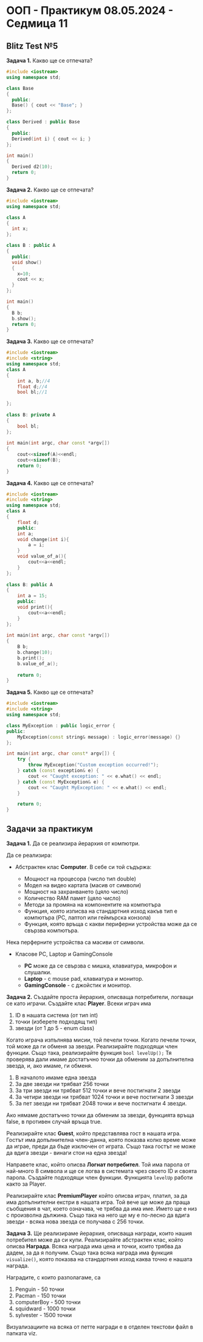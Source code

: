 # OOП - Практикум 08.05.2024 - Седмица 11

## Blitz Test №5

**Задача 1.** Какво ще се отпечата?
```c++
#include <iostream>
using namespace std;

class Base
{
  public:
  Base() { cout << "Base"; }
};

class Derived : public Base
{
  public:
  Derived(int i) { cout << i; }
};

int main()
{
  Derived d2(10);
  return 0;
}
```

**Задача 2.** Какво ще се отпечата?
```c++
#include <iostream>
using namespace std;

class A
{
  int x;
};

class B : public A
{
  public:
  void show()
  {
    x=10;
    cout << x;
  }
};

int main()
{
  B b;
  b.show();
  return 0;
}
```

**Задача 3.** Какво ще се отпечата?

```c++
#include <iostream>
#include <string>
using namespace std;
class A
{
	int a, b;//4
	float d;//4
	bool bl;//1
   
};
 
class B: private A
{
    bool bl;
};
 
int main(int argc, char const *argv[])
{
	cout<<sizeof(A)<<endl;
	cout<<sizeof(B);
	return 0;
}
```

**Задача 4.** Какво ще се отпечата?

```c++
#include <iostream>
#include <string>
using namespace std;
class A
{
	float d;
    public:
	int a;
	void change(int i){
		a = i;
	}
	void value_of_a(){
		cout<<a<<endl;
	}
};
 
class B: public A
{
	int a = 15;
    public:
	void print(){
		cout<<a<<endl;
	}
};
 
int main(int argc, char const *argv[])
{
	B b;
	b.change(10);
	b.print();
	b.value_of_a();
 
	return 0;
}
```

**Задача 5.** Какво ще се отпечата?

```c++
#include <iostream>
#include <string>
using namespace std;

class MyException : public logic_error {
public:
    MyException(const string& message) : logic_error(message) {}
};

int main(int argc, char const* argv[]) {
    try {
        throw MyException("Custom exception occurred!");
    } catch (const exception& e) {
        cout << "Caught exception: " << e.what() << endl;
    } catch (const MyException& e) {
        cout << "Caught MyException: " << e.what() << endl;
    }

    return 0;
}
```

## Задачи за практикум

**Задача 1.** Да се реализира йерархия от компютри.

Да се реализира:

* Абстрактен клас **Computer**. В себе си той съдържа:
  
  * Мощност на процесора (число тип double)
  * Модел на видео картата (масив от символи)
  * Мощност на захранването (цяло число)
  * Количество RAM памет (цяло число)
  * Методи за промяна на компонентите на компютъра
  * Функция, която изписва на стандартния изход какъв тип е компютъра (PC, лаптоп или геймърска конзола)
  * Функция, която връща с какви периферни устройства може да се свързва компютъра.

Нека перферните устройства са масиви от символи.

* Класове PC, Laptop и GamingConsole
  
  * **PC** може да се свързва с мишка, клавиатура, микрофон и слушалки.
  * **Laptop** - с mouse pad, клавиатура и монитор.
  * **GamingConsole** - с джойстик и монитор.  

**Задача 2.** Създайте проста йерархия, описваща потребители, логващи се като играчи.
Създайте клас **Player**. Всеки играч има

1. ID в нашата система (от тип int)
2. точки (изберете подходящ тип)
3. звезди (от 1 до 5 - enum class)

Когато играча изпълнява мисии, той печели точки. Когато печели точки, той може да ги обменя за звезди. Реализирайте подходящи член функции. Също така, реализирайте функция ``bool levelUp();`` Тя проверява
дали имаме достатъчно точки да обменим за допълнителна звезда, и, ако имаме, ги
обменя.

1. В началото имаме една звезда
2. За две звезди ни трябват 256 точки
3. За три звезди ни трябват 512 точки и вече постигнати 2 звезди
4. За четири звезди ни трябват 1024 точки и вече постигнати 3 звезди
5. За пет звезди ни трябват 2048 точки и вече постигнати 4 звезди.

Ако нямаме достатъчно точки да обменим за звезди, функцията връща false, в противен случай връща true.

Реализирайте клас **Guest**, който представлява гост в нашата игра. Гостът има допълнителна член-данна, която показва колко време може да играе, преди да бъде
изключен от играта. Също така гостът не може да вдига звезди - винаги стои на една звезда!

Направете клас, който описва **Логнат потребител**. Той има парола от най-много 8 символа и ще се логва в системата чрез своето ID и своята парола.
Създайте подходящи член функции. Функцията ``levelUp`` работи както за Player.

Реализирайте клас **PremiumPlayer** който описва играч, платил, за да има допълнителни екстри в нашата игра. Той вече ще може да праща съобщения в чат,
което означава, че трябва да има име. Името ще е низ с произволна дължина. Също така на него ще му е по-лесно да вдига звезди - всяка нова звезда се получава с 256 точки.

**Задача 3.** Ще реализираме йерархия, описваща награди, които нашия потребител може да си
купи. 
Реализирайте абстрактен клас, който описва **Награда**. Всяка награда има цена и точки, които трябва да дадем, за да я получим. Също така всяка награда има функция ``visualize()``, която показва на стандартния изход каква точно е нашата награда.

Наградите, с които разполагаме, са
1. Penguin - 50 точки
2. Pacman - 150 точки
3. computerBoy - 500 точки
4. squidward - 1000 точки
5. sylvester - 1500 точки

Визуализациите на всяка от петте награди е в отделен текстови файл в папката viz. 
